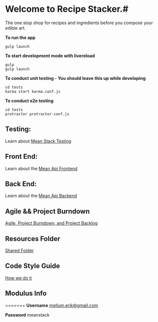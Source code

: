 # Welcome to Recipe Stacker.#
The one stop shop for recipes and ingredients before you compose your edible art.

**To run the app**
```
gulp launch
```

**To start development mode with livereload**
```
gulp
gulp launch
```

**To conduct unit testing - You should leave this up while developing**
```
cd tests
karma start karma.conf.js
```

**To conduct e2e testing**
```
cd tests
protractor protractor-conf.js
```

## Testing: ##
Learn about [Mean Stack Testing](tests/TESTING.md)

## Front End: ##
Learn about the [Mean Api Frontend](/views/FRONTEND.md)

## Back End: ##
Learn about the [Mean Api Backend](/routes/BACKEND.md)

## Agile && Project Burndown ##
[Agile, Project Burndown, and Project Backlog](https://docs.google.com/spreadsheets/d/1fGz_Mv4agoZqwwTtA9hTWiWl0J_n18VJeFWGC0djW-Q/edit)

## Resources Folder ##
[Shared Folder](https://drive.google.com/folderview?id=0B4SIxe1-sxvsS1ZXdURFa3FPWTQ&usp=sharing)

## Code Style Guide ##
[How we do it](STYLE.md)

## Modulus Info ##
=======
**Username**
mellum.erik@gmail.com

**Password** 
meanstack 
